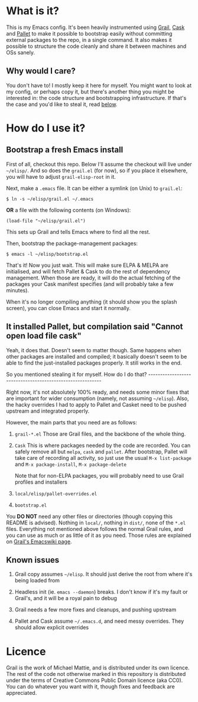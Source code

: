 What is it?
===========

This is my Emacs config. It's been heavily instrumented using
[Grail](https://github.com/codermattie/Grail),
[Cask](https://github.com/rejeep/cask.el) and
[Pallet](https://github.com/rdallasgray/pallet) 
to make it possible to bootstrap easily without committing external
packages to the repo, in a single command. It also makes it possible
to structure the code cleanly and share it between machines and OSs
sanely.

Why would I care?
-----------------

You don't have to! I mostly keep it here for myself. You might want to
look at my config, or perhaps copy it, but there's another thing you
might be interested in: the code structure and bootstrapping
infrastructure. If that's the case and you'd like to steal it, read
[below](#stealing).

How do I use it?
================

Bootstrap a fresh Emacs install
--------------------------------------

First of all, checkout this repo. Below I'll assume the checkout will
live under `~/elisp/`. And so does the `grail.el` (for now), so if you
place it elsewhere, you will have to adjust `grail-elisp-root` in it.

Next, make a `.emacs` file. It can be either a symlink (on Unix) to `grail.el`:

    $ ln -s ~/elisp/grail.el ~/.emacs

**OR** a file with the following contents (on Windows):

    (load-file "~/elisp/grail.el")

This sets up Grail and tells Emacs where to find all the rest.

Then, bootstrap the package-management packages:

    $ emacs -l ~/elisp/bootstrap.el

That's it! Now you just wait. This will make sure ELPA & MELPA are
initialised, and will fetch Pallet & Cask to do the rest of dependency
management. When those are ready, it will do the actual fetching of the
packages your Cask manifest specifies (and will probably take a few
minutes). 

When it's no longer compiling anything (it should show you
the splash screen), you can close Emacs and start it normally.

It installed Pallet, but compilation said "Cannot open load file cask"
---------------------------------------------------------------------

Yeah, it does that. Doesn't seem to matter though. Same happens when
other packages are installed and compiled; it basically doesn't seem
to be able to find the just-installed packages properly. It still
works in the end.

<a name="stealing"/>
So you mentioned stealing it for myself. How do I do that?
----------------------------------------------------------

Right now, it's not absolutely 100% ready, and needs some minor fixes
that are important for wider consumption (namely, not assuming
`~/elisp`). Also, the hacky overrides I had to apply to Pallet and
Casket need to be pushed upstream and integrated properly.

However, the main parts that you need are as follows:

1. `grail-*.el`
   Those are Grail files, and the backbone of the whole thing.

2. `Cask`
   This is where packages needed by the code are recorded. You can
   safely remove all but `melpa`, `cask` and `pallet`. After
   bootstrap, Pallet will take care of recording all activity, so just
   use the usual `M-x list-package` and `M-x package-install`, `M-x
   package-delete`

   Note that for non-ELPA packages, you will probably need to use
   Grail profiles and installers

3. `local/elisp/pallet-overrides.el`

4. `bootstrap.el`

You **DO NOT** need any other files or directories (though copying this
README is advised). Nothing in `local/`, nothing in `dist/`, none of
the `*.el` files. Everything not mentioned above follows the normal
Grail rules, and you can use as much or as little of it as you
need. Those rules are explained on [Grail's Emacswiki
page](http://www.emacswiki.org/emacs/Grail).

Known issues
------------

1. Grail copy assumes `~/elisp`. It should just derive the root from
   where it's being loaded from

2. Headless init (ie. `emacs --daemon`) breaks. I don't know if it's
   my fault or Grail's, and it will be a royal pain to debug

3. Grail needs a few more fixes and cleanups, and pushing upstream

4. Pallet and Cask assume `~/.emacs.d`, and need messy overrides. They
   should allow explicit overrides

Licence
=======

Grail is the work of Michael Mattie, and is distributed under its own
licence. The rest of the code not otherwise marked in this repository
is distributed under the terms of Creative Commons Public Domain
licence (aka CC0). You can do whatever you want with it, though fixes
and feedback are appreciated.